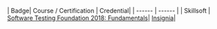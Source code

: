 | Badge| Course / Certification | Credential|
| ------ | ------ |
| Skillsoft | [Software Testing Foundation 2018: Fundamentals](https://www.linkedin.com/sharing/share-offsite/?url=https://skillsoft.digitalbadges.skillsoft.com/55fba1ad-e444-4b8f-8117-8c8266a66aaf)| [Insignia](https://api.accredible.com/v1/credential/generate_baked_badge?credential_id=68593837)|
